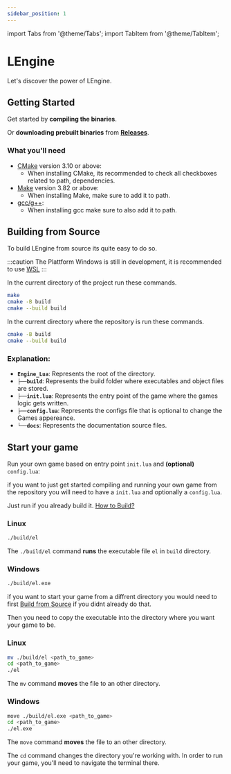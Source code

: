```yaml
---
sidebar_position: 1
---
```


import Tabs from '@theme/Tabs';
import TabItem from '@theme/TabItem';

# LEngine

Let's discover the power of LEngine.

## Getting Started

Get started by **compiling the binaries**.

Or **downloading prebuilt binaries** from **[Releases](https://github.com/RealViper8/LEngine/releases)**.

### What you'll need

- [CMake](https://cmake.org/download/) version 3.10 or above:
  - When installing CMake, its recommended to check all checkboxes related to path, dependencies.
- [Make](https://www.gnu.org/software/make/) version 3.82 or above:
  - When installing Make, make sure to add it to path.
- [gcc/g++](https://gcc.gnu.org/install/download.html):
  - When installing gcc make sure to also add it to path.

## Building from Source

To build LEngine from source its quite easy to do so.

:::caution
The Plattform Windows is still in development, it is recommended to use [WSL](https://learn.microsoft.com/en-us/windows/wsl/install)
:::

<Tabs>

 <TabItem value="linux" label="Linux | WSL">

In the current directory of the project run these commands.

```bash
make
cmake -B build
cmake --build build
```

 </TabItem>

 <TabItem value="windows" label="Windows">

In the current directory where the repository is run these commands.

```bash
cmake -B build
cmake --build build
```

 </TabItem>

</Tabs>

### Explanation:

- **`Engine_Lua`**: Represents the root of the directory.
- **`├──build`**: Represents the build folder where executables and object files are stored.
- **`├──init.lua`**: Represents the entry point of the game where the games logic gets written.
- **`├──config.lua`**: Represents the configs file that is optional to change the Games appereance.
- **`└──docs`**: Represents the documentation source files.

## Start your game

Run your own game based on entry point `init.lua` and **(optional)** `config.lua`:

<Tabs>

 <TabItem value="in_repo" label="In Repository">

if you want to just get started compiling and running your own game from the repository you will need to have a `init.lua` and optionally a `config.lua`.

Just run if you already build it. [How to Build?](#building-from-source)

### Linux

```bash
./build/el
```

The `./build/el` command **runs** the executable file `el` in `build` directory.

### Windows

```sh
./build/el.exe
```

 </TabItem>

 <TabItem value="out_repo" label="Custom Folder">

if you want to start your game from a diffrent directory you would need to first [Build from Source](#building-from-source) if you didnt already do that.

Then you need to copy the executable into the directory where you want your game to be.

### Linux

```bash
mv ./build/el <path_to_game>
cd <path_to_game>
./el
```

The `mv` command **moves** the file to an other directory.

### Windows

```bash
move ./build/el.exe <path_to_game>
cd <path_to_game>
./el.exe
```

The `move` command **moves** the file to an other directory.

 </TabItem>

</Tabs>

The `cd` command changes the directory you're working with. In order to run your game, you'll need to navigate the terminal there.
